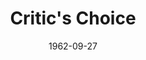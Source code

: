 ---
title: Critic's Choice
date: 1962-09-27
closing_date: 1962-10-06
layout: productions
playbill:
Theatre: Theatre Jacksonville
Venue: Little Theatre
cast:
- Parker Ballantine: Roby Robson
- Angela Ballantine: Sabina Meyer
- John Ballantine: George Turbow
- Dion Kapakos: Jack Brawley
- Essie: Mary Frances Thornhill
- Charlotte Orr: Pat Eyster
- Ivy London: Thelma Mayerson
crew:
- Director: George Ballis
- Set Designer: Ben Jones
- Scenic Art Work: Bob Krell
- Technical Director: Pete House
- Lighting Designer: Chase Ambler
- Stage Manager: A. Ira Fink
- Lighting:
  - Peggy Miller
  - Danny Henson
- Sound:
  - Marge Rocca
  - Madge Bruner
- Costumes: Frank Ridge
- Properties:
  - Helen Cochran
  - Bill Thornton
  - Ailene Crippen
  - Esther Barnes
  - Mary Frances Thornhill
  - Jean Charles
  - Doris Thornhill
  - Ellen Black
  - Linda Simmons
  - Ed Poole
- Make-Up:
  - Marion Conner
  - Helen Nehl
  - Doris Hindin
  - Beverly Fink
- Contruction and Painting:
  - Ellen Black
  - Gladys Dale
  - Peggy Miller
  - Larry Aiken
  - Danny Henson
  - Eula Walters
  - Margaret Mahler
  - Pete House
  - Joanne House
  - D.E. Wimer
external_links:
---